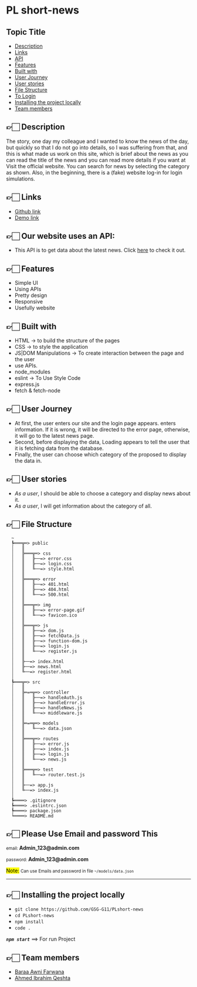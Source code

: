 # PL short-news

## Topic Title

- [Description](#desc)
- [Links](#links)
- [API](#API)
- [Features](#features)
- [Built with](#built)
- [User Journey](#Journey)
- [User stories](#stories)
- [File Structure](#file-structure)
- [To Login](#to-login)
- [Installing the project locally](#install)
- [Team members](#team)

## 👉🏻 **Description** <span id='desc'></span>

The story, one day my colleague and I wanted to know the news of the day, but quickly so that I do not go into details, so I was suffering from that, and this is what made us work on this site, which is brief about the news as you can read the title of the news and you can read more details if you want at Visit the official website. You can search for news by selecting the category as shown.
Also, in the beginning, there is a (fake) website log-in for login simulations.

## 👉🏻 **Links** <span id='links'></span>

- [Github link](https://github.com/GSG-G11/PLshort-news)
- [Demo link](https://pl-short-news.herokuapp.com/)

## 👉🏻 **Our website uses an API:** <span id='API'></span>

- This API is to get data about the latest news. Click [here](https://github.com/cyberboysumanjay/Inshorts-News-API) to check it out.

## 👉🏻 **Features** <span id='features'></span>

- Simple UI
- Using APIs
- Pretty design
- Responsive
- Usefully website

## 👉🏻 **Built with** <span id='built'></span>

- HTML → to build the structure of the pages
- CSS → to style the application
- JS|DOM Manipulations → To create interaction between the page and the user
- use APIs.
- node_modules
- eslint → To Use Style Code
- express.js
- fetch & fetch-node

## 👉🏻 **User Journey** <span id='Journey'></span>

- At first, the user enters our site and the login page appears. enters information. If it is wrong, it will be directed to the error page, otherwise, it will go to the latest news page.
- Second, before displaying the data, Loading appears to tell the user that it is fetching data from the database.
- Finally, the user can choose which category of the proposed to display the data in.

## 👉🏻 **User stories** <span id='stories'></span>

- _As a user_, I should be able to choose a category and display news about it.
- _As a user_, I will get information about the category of all.

## 👉🏻 **File Structure** <span id='file-structure'></span>

```
  ~
  ┡═══╦═> public
  │   ║
  │   ╠═══╦═> css
  │   ║   ╠──=> error.css
  │   ║   ╠──=> login.css
  │   ║   ╚──=> style.html
  │   ║
  │   ╠═══╦═> error
  │   ║   ╠──=> 401.html
  │   ║   ╠──=> 404.html
  │   ║   ╚──=> 500.html
  │   ║
  │   ╠═══╦═> img
  │   ║   ╠──=> error-page.gif
  │   ║   ╚──=> favicon.ico
  │   ║
  │   ╠═══╦═> js
  │   ║   ╠──=> dom.js
  │   ║   ╠──=> fetchData.js
  │   ║   ╠──=> function-dom.js
  │   ║   ╠──=> login.js
  │   ║   ╚──=> register.js
  │   ║
  │   ╠──=> index.html
  │   ╠──=> news.html
  │   ╚──=> register.html
  │
  ┡═══╦═> src
  │   ║
  │   ╠═=═╦═> controller
  │   ║   ╠──=> handleAuth.js
  │   ║   ╠──=> handleError.js
  │   ║   ╠──=> handleNews.js
  │   ║   ╚──=> middleware.js
  │   ║
  │   ╠═=═╦═> models
  │   ║   ╚──=> data.json
  │   ║
  │   ╠═══╦═> routes
  │   ║   ╠──=> error.js
  │   ║   ╠──=> index.js
  │   ║   ╠──=> login.js
  │   ║   ╚──=> news.js
  │   ║
  │   ╠═══╦═> test
  │   ║   ╚──=> router.test.js
  │   ║
  │   ╠──=> app.js
  │   ╚──=> index.js
  │
  ┡════> .gitignore
  ┡════> .eslintrc.json
  ┡════> package.json
  ╘════> README.md

```

## 👉🏻 **Please Use Email and password This** <span id='to-login'></span>

 <p>
    <small>email: </small>
    <strong>Admin_123@admin.com</strong>
</p>
<p>
     <small>password: </small>
    <strong>Admin_123@admin.com</strong>
</p>
    
<mark>Note:</mark>
<small>Can use Emails and password in file
<code>~/models/data.json</code>
</small>

---

## 👉🏻 **Installing the project locally** <span id='install'></span>

- `git clone https://github.com/GSG-G11/PLshort-news`
- `cd PLshort-news`
- `npm install`
- `code .`

**_`npm start`_** ==> For run Project

## 👉🏻 **Team members** <span id='team'></span>

- [Baraa Awni Farwana](https://github.com/braaAwni)
- [Ahmed Ibrahim Qeshta](https://github.com/AhmedQeshta)
